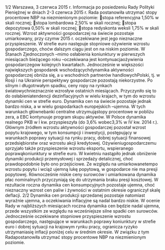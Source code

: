 1/2
Warszawa, 3 czerwca 2015 r.
Informacja po posiedzeniu Rady Polityki Pieniężnej
w dniach 2-3 czerwca 2015 r.
Rada postanowiła utrzymać stopy procentowe NBP na niezmienionym poziomie:
stopa referencyjna 1,50% w skali rocznej;
stopa lombardowa 2,50% w skali rocznej;
stopa depozytowa 0,50% w skali rocznej;
stopa redyskonta weksli 1,75% w skali rocznej.
Wzrost aktywności gospodarczej na świecie pozostaje umiarkowany, przy czymw
2015 r. oczekiwane jest jego nieznaczne przyspieszenie. W strefie euro następuje
stopniowe ożywienie wzrostu gospodarczego, choćw dalszym ciągu jest on na niskim
poziomie. W Stanach Zjednoczonych –mimo osłabienia koniunktury w pierwszych
miesiącach bieżącego roku –oczekiwana jest kontynuacjaożywienia gospodarczegow
kolejnych kwartałach. Jednocześnie w większości największych gospodarek
wschodzącychdynamika aktywności gospodarczej obniża się, a u wschodnich
partnerów handlowychPolski, tj. w Rosji i na Ukrainie perspektywy gospodarcze
pozostają niekorzystne.
Po silnym i długotrwałym spadku, ceny ropy na rynkach światowychnieznacznie
wzrosływ ostatnich miesiącach. Przyczyniło się to do osłabieniatendencji
dezinflacyjnych w wielu krajach, w tym do wzrostu dynamiki cen w strefie euro.
Dynamika cen na świecie pozostaje jednak bardzo niska, a w wielu gospodarkach
europejskich –ujemna. W tych warunkach głównebanki centralne utrzymująstopy
procentowe w pobliżu zera, a EBC kontynuuje program skupu aktywów.
W Polsce dynamika realnego PKB w I kw. przyspieszyła (do 3,6% wobec3,3% w IV
kw. 2014 r.). Głównym źródłem wzrostu aktywności gospodarczej pozostał wzrost
popytu krajowego, w tym konsumpcji i inwestycji, postępujący w warunkach poprawy
sytuacji na rynku pracy, dobrej sytuacji finansowej przedsiębiorstw oraz wzrostu akcji
kredytowej. Ożywieniugospodarczemu sprzyjało także przyspieszenie wzrostu
eksportu, wspieranego poprawąkoniunktury w strefie euro. W kwietniu nastąpiło
jednak obniżenie dynamiki produkcji przemysłowej i sprzedaży detalicznej, choć
prawdopodobnie było ono przejściowe.
Ze względu na umiarkowanetempo wzrostu popytu i wciąż ujemną lukę popytową,
w gospodarce nie ma presji popytowej. Równocześnie niskie ceny surowców
i umiarkowana dynamika płac nominalnych przyczyniają się do utrzymania braku presji
kosztowej. W rezultacie roczna dynamika cen konsumpcyjnych pozostaje ujemna, choć
nieznaczny wzrost cen paliw i żywności w ostatnim okresie ograniczył skalę deflacji.
2/2
Dynamika cen produkcji sprzedanej pozostaje natomiast wyraźnie ujemna, a
oczekiwania inflacyjne są nadal bardzo niskie.
W ocenie Rady w najbliższych miesiącach roczna dynamika cen będzie nadal
ujemna, przede wszystkim ze względu na wcześniejsze silne spadki cen surowców.
Jednocześnie oczekiwane stopniowe przyspieszenie wzrostu gospodarczego,
następujące w warunkach poprawy koniunktury w strefie euro i dobrej sytuacji na
krajowym rynku pracy, ogranicza ryzyko utrzymaniasię inflacji poniżej celu w średnim
okresie. W związku z tym Radapostanowiła utrzymać stopy procentowe NBP na
niezmienionym poziomie.
